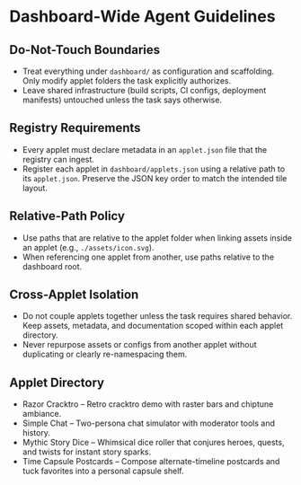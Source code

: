 # Dashboard-Wide Agent Guidelines

## Do-Not-Touch Boundaries
- Treat everything under `dashboard/` as configuration and scaffolding. Only modify applet folders the task explicitly authorizes.
- Leave shared infrastructure (build scripts, CI configs, deployment manifests) untouched unless the task says otherwise.

## Registry Requirements
- Every applet must declare metadata in an `applet.json` file that the registry can ingest.
- Register each applet in `dashboard/applets.json` using a relative path to its `applet.json`. Preserve the JSON key order to match the intended tile layout.

## Relative-Path Policy
- Use paths that are relative to the applet folder when linking assets inside an applet (e.g., `./assets/icon.svg`).
- When referencing one applet from another, use paths relative to the dashboard root.

## Cross-Applet Isolation
- Do not couple applets together unless the task requires shared behavior. Keep assets, metadata, and documentation scoped within each applet directory.
- Never repurpose assets or configs from another applet without duplicating or clearly re-namespacing them.

## Applet Directory
- Razor Cracktro – Retro cracktro demo with raster bars and chiptune ambiance.
- Simple Chat – Two-persona chat simulator with moderator tools and history.
- Mythic Story Dice – Whimsical dice roller that conjures heroes, quests, and twists for instant story sparks.
- Time Capsule Postcards – Compose alternate-timeline postcards and tuck favorites into a personal capsule shelf.
